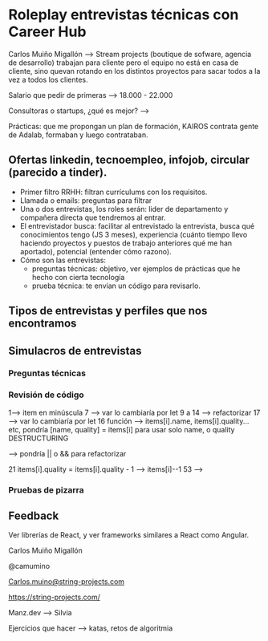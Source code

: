 # Roleplay entrevistas técnicas con Career Hub

Carlos Muiño Migallón --> Stream projects (boutique de sofware, agencia de desarrollo) trabajan para cliente pero el equipo no está en casa de cliente, sino quevan rotando en los distintos proyectos para sacar todos a la vez a todos los clientes.

Salario que pedir de primeras --> 18.000 - 22.000

Consultoras o startups, ¿qué es mejor? -->

Prácticas: que me propongan un plan de formación, KAIROS contrata gente de Adalab, formaban y luego contrataban.

## Ofertas linkedin, tecnoempleo, infojob, circular (parecido a tinder).

- Primer filtro RRHH: filtran currículums con los requisitos.
- Llamada o emails: preguntas para filtrar
- Una o dos entrevistas, los roles serán: lider de departamento y compañera directa que tendremos al entrar.
- El entrevistador busca: facilitar al entrevistado la entrevista, busca qué conocimientos tengo (JS 3 meses), experiencia (cuánto tiempo llevo haciendo proyectos y puestos de trabajo anteriores qué me han aportado), potencial (entender cómo razono).
- Cómo son las entrevistas:
  - preguntas técnicas: objetivo, ver ejemplos de prácticas que he hecho con cierta tecnología
  - prueba técnica: te envían un código para revisarlo.

## Tipos de entrevistas y perfiles que nos encontramos

## Simulacros de entrevistas

### Preguntas técnicas

### Revisión de código

1--> item en minúscula
7 --> var lo cambiaría por let
9 a 14 --> refactorizar
17 --> var lo cambiaría por let
16 función
--> items[i].name, items[i].quality... etc, pondría [name, quality] = items[i] para usar solo name, o quality DESTRUCTURING

--> pondría || o && para refactorizar

21 items[i].quality = items[i].quality - 1 --> items[i]--1
53 -->

### Pruebas de pizarra

## Feedback

Ver librerías de React, y ver frameworks similares a React como Angular.

Carlos Muiño Migallón

@camumino

Carlos.muino@string-projects.com

https://string-projects.com/

Manz.dev --> Silvia

Ejercicios que hacer --> katas, retos de algoritmia
